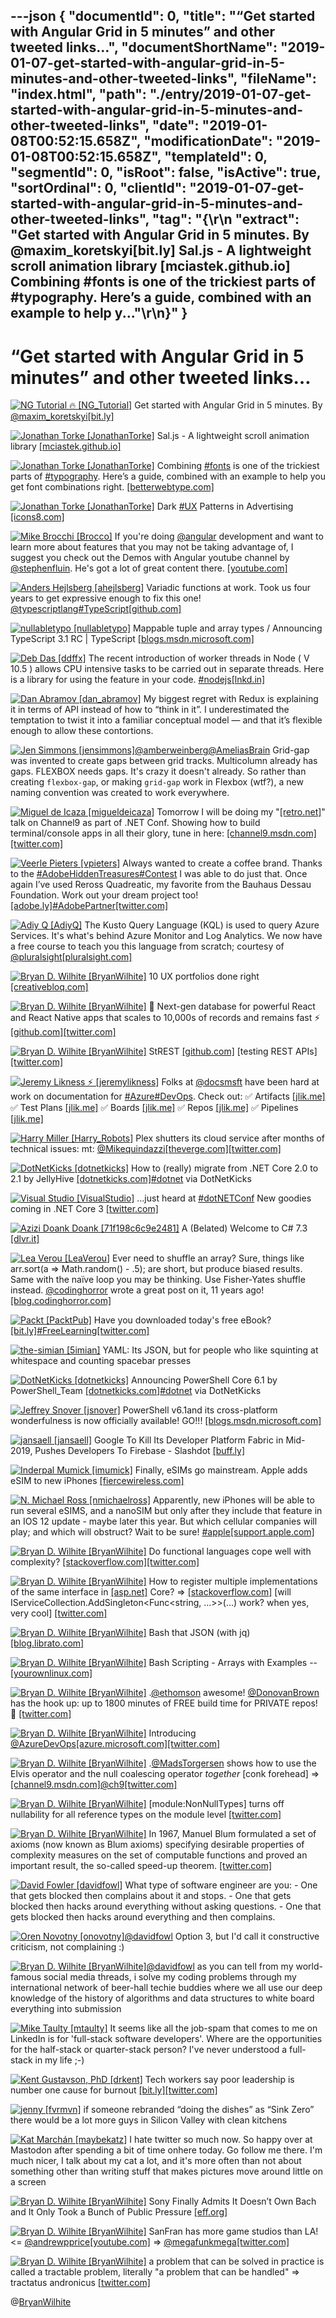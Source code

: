 ---json
{
  "documentId": 0,
  "title": "“Get started with Angular Grid in 5 minutes” and other tweeted links…",
  "documentShortName": "2019-01-07-get-started-with-angular-grid-in-5-minutes-and-other-tweeted-links",
  "fileName": "index.html",
  "path": "./entry/2019-01-07-get-started-with-angular-grid-in-5-minutes-and-other-tweeted-links",
  "date": "2019-01-08T00:52:15.658Z",
  "modificationDate": "2019-01-08T00:52:15.658Z",
  "templateId": 0,
  "segmentId": 0,
  "isRoot": false,
  "isActive": true,
  "sortOrdinal": 0,
  "clientId": "2019-01-07-get-started-with-angular-grid-in-5-minutes-and-other-tweeted-links",
  "tag": "{\r\n  \"extract\": \"Get started with Angular Grid in 5 minutes. By @maxim_koretskyi[bit.ly] Sal.js - A lightweight scroll animation library [mciastek.github.io] Combining #fonts is one of the trickiest parts of #typography. Here’s a guide, combined with an example to help y...\"\r\n}"
}
---

# “Get started with Angular Grid in 5 minutes” and other tweeted links…

[<img alt="NG Tutorial 🔥 [NG_Tutorial]" src="https://songhay.blob.core.windows.net:443/shared-social-twitter/NG_Tutorial.jpg">](https://twitter.com/NG_Tutorial) Get started with Angular Grid in 5 minutes. By [@maxim_koretskyi](http://twitter.com/@maxim_koretskyi)[[bit.ly]](http://bit.ly/2NavC6U)

[<img alt="Jonathan Torke [JonathanTorke]" src="https://songhay.blob.core.windows.net:443/shared-social-twitter/JonathanTorke.jpg">](https://t.co/0XkdgvQwZp) Sal.js - A lightweight scroll animation library [[mciastek.github.io]](https://mciastek.github.io/sal/)

[<img alt="Jonathan Torke [JonathanTorke]" src="https://songhay.blob.core.windows.net:443/shared-social-twitter/JonathanTorke.jpg">](https://t.co/0XkdgvQwZp) Combining [#fonts](http://twitter.com/search?q='%23fonts) is one of the trickiest parts of [#typography](http://twitter.com/search?q='%23typography). Here’s a guide, combined with an example to help you get font combinations right. [[betterwebtype.com]](https://betterwebtype.com/combining-fonts-guide)

[<img alt="Jonathan Torke [JonathanTorke]" src="https://songhay.blob.core.windows.net:443/shared-social-twitter/JonathanTorke.jpg">](https://t.co/0XkdgvQwZp) Dark [#UX](http://twitter.com/search?q='%23UX) Patterns in Advertising [[icons8.com]](https://icons8.com/articles/dark-ux-patterns-advertising/)

[<img alt="Mike Brocchi [Brocco]" src="https://songhay.blob.core.windows.net:443/shared-social-twitter/Brocco.jpg">](https://t.co/MKkhH2SFwS) If you're doing [@angular](http://twitter.com/@angular) development and want to learn more about features that you may not be taking advantage of, I suggest you check out the Demos with Angular youtube channel by [@stephenfluin](http://twitter.com/@stephenfluin). He's got a lot of great content there. [[youtube.com]](https://www.youtube.com/channel/UCYFd7Qy93YP7gPERnxP545A)

[<img alt="Anders Hejlsberg [ahejlsberg]" src="https://songhay.blob.core.windows.net:443/shared-social-twitter/ahejlsberg.jpg">](https://twitter.com/ahejlsberg) Variadic functions at work. Took us four years to get expressive enough to fix this one! [@typescriptlang](http://twitter.com/@typescriptlang)[#TypeScript](http://twitter.com/search?q='%23TypeScript)[[github.com]](https://github.com/Microsoft/TypeScript/pull/27028)

[<img alt="nullabletypo [nullabletypo]" src="https://songhay.blob.core.windows.net:443/shared-social-twitter/nullabletypo.jpg">](https://twitter.com/nullabletypo) Mappable tuple and array types / Announcing TypeScript 3.1 RC | TypeScript [[blogs.msdn.microsoft.com]](https://blogs.msdn.microsoft.com/typescript/2018/09/13/announcing-typescript-3-1-rc/)

[<img alt="Deb Das [ddffx]" src="https://songhay.blob.core.windows.net:443/shared-social-twitter/ddffx.jpg">](https://twitter.com/ddffx) The recent introduction of worker threads in Node ( V 10.5 ) allows CPU intensive tasks to be carried out in separate threads. Here is a library for using the feature in your code. [#nodejs](http://twitter.com/search?q='%23nodejs)[[lnkd.in]](https://lnkd.in/ePS-Cq7)

[<img alt="Dan Abramov [dan_abramov]" src="https://songhay.blob.core.windows.net:443/shared-social-twitter/dan_abramov.jpg">](https://t.co/W27BzAGyLJ) My biggest regret with Redux is explaining it in terms of API instead of how to “think in it”. I underestimated the temptation to twist it into a familiar conceptual model — and that it’s flexible enough to allow these contortions.

[<img alt="Jen Simmons [jensimmons]" src="https://songhay.blob.core.windows.net:443/shared-social-twitter/jensimmons.jpg">](https://t.co/8FEcRMJN4d)[@amberweinberg](http://twitter.com/@amberweinberg)[@AmeliasBrain](http://twitter.com/@AmeliasBrain) Grid-gap was invented to create gaps between grid tracks. Multicolumn already has gaps. FLEXBOX needs gaps. It's crazy it doesn't already. So rather than creating `flexbox-gap`, or making `grid-gap` work in Flexbox (wtf?), a new naming convention was created to work everywhere.

[<img alt="Miguel de Icaza [migueldeicaza]" src="https://songhay.blob.core.windows.net:443/shared-social-twitter/migueldeicaza.png">](https://t.co/W8ndBXhQVx) Tomorrow I will be doing my "[[retro.net]](http://Retro.NET)" talk on Channel9 as part of .NET Conf. Showing how to build terminal/console apps in all their glory, tune in here: [[channel9.msdn.com]](https://channel9.msdn.com/Events/dotnetConf/2018/S313)[[twitter.com]](https://twitter.com/migueldeicaza/status/1040440134905286656/photo/1)

[<img alt="Veerle Pieters [vpieters]" src="https://songhay.blob.core.windows.net:443/shared-social-twitter/vpieters.png">](http://t.co/A4ZEwCEPEs) Always wanted to create a coffee brand. Thanks to the [#AdobeHiddenTreasures](http://twitter.com/search?q='%23AdobeHiddenTreasures)[#Contest](http://twitter.com/search?q='%23Contest) I was able to do just that. Once again I’ve used Reross Quadreatic, my favorite from the Bauhaus Dessau Foundation. Work out your dream project too! [[adobe.ly]](https://adobe.ly/2JCZjIp)[#AdobePartner](http://twitter.com/search?q='%23AdobePartner)[[twitter.com]](https://twitter.com/vpieters/status/1040241254649540608/photo/1)

[<img alt="Adiy Q [AdiyQ]" src="https://songhay.blob.core.windows.net:443/shared-social-twitter/AdiyQ.jpg">](https://twitter.com/AdiyQ) The Kusto Query Language (KQL) is used to query Azure Services. It's what's behind Azure Monitor and Log Analytics. We now have a free course to teach you this language from scratch; courtesy of [@pluralsight](http://twitter.com/@pluralsight)[[pluralsight.com]](https://www.pluralsight.com/courses/kusto-query-language-kql-from-scratch)

[<img alt="Bryan D. Wilhite [BryanWilhite]" src="https://songhay.blob.core.windows.net:443/shared-social-twitter/BryanWilhite.jpeg">](http://t.co/UNdqV0Z1zz) 10 UX portfolios done right [[creativebloq.com]](https://www.creativebloq.com/ux/product-portfolios-61412126)

[<img alt="Bryan D. Wilhite [BryanWilhite]" src="https://songhay.blob.core.windows.net:443/shared-social-twitter/BryanWilhite.jpeg">](http://t.co/UNdqV0Z1zz) 🍉 Next-gen database for powerful React and React Native apps that scales to 10,000s of records and remains fast ⚡️ [[github.com]](https://github.com/Nozbe/WatermelonDB)[[twitter.com]](https://twitter.com/BryanWilhite/status/1039725832464261120/photo/1)

[<img alt="Bryan D. Wilhite [BryanWilhite]" src="https://songhay.blob.core.windows.net:443/shared-social-twitter/BryanWilhite.jpeg">](http://t.co/UNdqV0Z1zz) StREST [[github.com]](https://github.com/eykhagen/strest) [testing REST APIs] [[twitter.com]](https://twitter.com/BryanWilhite/status/1039724277921005568/photo/1)

[<img alt="Jeremy Likness ⚡️ [jeremylikness]" src="https://songhay.blob.core.windows.net:443/shared-social-twitter/jeremylikness.jpg">](https://t.co/IbLCTBQJ41) Folks at [@docsmsft](http://twitter.com/@docsmsft) have been hard at work on documentation for [#Azure](http://twitter.com/search?q='%23Azure)[#DevOps](http://twitter.com/search?q='%23DevOps). Check out: ✅ Artifacts [[jlik.me]](https://jlik.me/ebs) ✅ Test Plans [[jlik.me]](https://jlik.me/ebv) ✅ Boards [[jlik.me]](https://jlik.me/eby) ✅ Repos [[jlik.me]](https://jlik.me/eb1) ✅ Pipelines [[jlik.me]](https://jlik.me/eb4)

[<img alt="Harry Miller [Harry_Robots]" src="https://songhay.blob.core.windows.net:443/shared-social-twitter/Harry_Robots.jpg">](https://t.co/CLKfmOO7TX) Plex shutters its cloud service after months of technical issues: mt: [@Mikequindazzi](http://twitter.com/@Mikequindazzi)[[theverge.com]](https://www.theverge.com/2018/9/11/17847288/plex-cloud-service-ends-technical-issues)[[twitter.com]](https://twitter.com/Harry_Robots/status/1040353084487041025/photo/1)

[<img alt="DotNetKicks [dotnetkicks]" src="https://songhay.blob.core.windows.net:443/shared-social-twitter/dotnetkicks.png">](http://t.co/0GoRXzD0RG) How to (really) migrate from .NET Core 2.0 to 2.1 by JellyHive [[dotnetkicks.com]](https://dotnetkicks.com/r/370281?url=https://jellyhive.com/activity/posts/2018/09/05/how-to-really-migrate-from-net-core-2-0-to-2-1/)[#dotnet](http://twitter.com/search?q='%23dotnet) via DotNetKicks

[<img alt="Visual Studio [VisualStudio]" src="https://songhay.blob.core.windows.net:443/shared-social-twitter/VisualStudio.jpg">](http://t.co/OqnL9IGcUY) ...just heard at [#dotNETConf](http://twitter.com/search?q='%23dotNETConf) New goodies coming in .NET Core 3 [[twitter.com]](https://twitter.com/VisualStudio/status/1039897053046947841/photo/1)

[<img alt="Azizi Doank Doank [71f198c6c9e2481]" src="https://songhay.blob.core.windows.net:443/shared-social-twitter/71f198c6c9e2481.jpg">](https://twitter.com/71f198c6c9e2481) A (Belated) Welcome to C# 7.3 [[dlvr.it]](http://dlvr.it/Qk5mmS)

[<img alt="Lea Verou [LeaVerou]" src="https://songhay.blob.core.windows.net:443/shared-social-twitter/LeaVerou.png">](https://t.co/Q2CdWpNV1q) Ever need to shuffle an array? Sure, things like arr.sort(a =&gt; Math.random() - .5); are short, but produce biased results. Same with the naïve loop you may be thinking. Use Fisher-Yates shuffle instead. [@codinghorror](http://twitter.com/@codinghorror) wrote a great post on it, 11 years ago! [[blog.codinghorror.com]](https://blog.codinghorror.com/the-danger-of-naivete/)

[<img alt="Packt [PacktPub]" src="https://songhay.blob.core.windows.net:443/shared-social-twitter/PacktPub.jpg">](https://t.co/YRVQaNtoHm) Have you downloaded today's free eBook? [[bit.ly]](http://bit.ly/PacktDailyOffer)[#FreeLearning](http://twitter.com/search?q='%23FreeLearning)[[twitter.com]](https://twitter.com/PacktPub/status/1039453542950551553/photo/1)

[<img alt="the-simian [5imian]" src="https://songhay.blob.core.windows.net:443/shared-social-twitter/5imian.jpg">](https://t.co/ANwUgtKDWH) YAML: Its JSON, but for people who like squinting at whitespace and counting spacebar presses

[<img alt="DotNetKicks [dotnetkicks]" src="https://songhay.blob.core.windows.net:443/shared-social-twitter/dotnetkicks.png">](http://t.co/0GoRXzD0RG) Announcing PowerShell Core 6.1 by PowerShell_Team [[dotnetkicks.com]](https://dotnetkicks.com/r/371554?url=https://blogs.msdn.microsoft.com/powershell/2018/09/13/announcing-powershell-core-6-1/)[#dotnet](http://twitter.com/search?q='%23dotnet) via DotNetKicks

[<img alt="Jeffrey Snover [jsnover]" src="https://songhay.blob.core.windows.net:443/shared-social-twitter/jsnover.jpg">](https://t.co/QYHvGE7Gju) PowerShell v6.1and its cross-platform wonderfulness is now officially available! GO!!! [[blogs.msdn.microsoft.com]](https://blogs.msdn.microsoft.com/powershell/2018/09/13/announcing-powershell-core-6-1)

[<img alt="jansaell [jansaell]" src="https://songhay.blob.core.windows.net:443/shared-social-twitter/jansaell.png">](http://t.co/UZRb943QbA) Google To Kill Its Developer Platform Fabric in Mid-2019, Pushes Developers To Firebase - Slashdot [[buff.ly]](https://buff.ly/2QxZFEk)

[<img alt="Inderpal Mumick [imumick]" src="https://songhay.blob.core.windows.net:443/shared-social-twitter/imumick.jpg">](https://t.co/4TyBe6phTY) Finally, eSIMs go mainstream. Apple adds eSIM to new iPhones [[fiercewireless.com]](http://www.fiercewireless.com/wireless/apple-adds-esim-to-new-iphones)

[<img alt="N. Michael Ross [nmichaelross]" src="https://songhay.blob.core.windows.net:443/shared-social-twitter/nmichaelross.jpg">](https://twitter.com/nmichaelross) Apparently, new iPhones will be able to run several eSIMS, and a nanoSIM but only after they include that feature in an IOS 12 update - maybe later this year. But which cellular companies will play; and which will obstruct? Wait to be sure! [#apple](http://twitter.com/search?q='%23apple)[[support.apple.com]](https://support.apple.com/en-us/HT209044)

[<img alt="Bryan D. Wilhite [BryanWilhite]" src="https://songhay.blob.core.windows.net:443/shared-social-twitter/BryanWilhite.jpeg">](http://t.co/UNdqV0Z1zz) Do functional languages cope well with complexity? [[stackoverflow.com]](https://stackoverflow.com/a/2188804/22944)[[twitter.com]](https://twitter.com/BryanWilhite/status/1041928089582723072/photo/1)

[<img alt="Bryan D. Wilhite [BryanWilhite]" src="https://songhay.blob.core.windows.net:443/shared-social-twitter/BryanWilhite.jpeg">](http://t.co/UNdqV0Z1zz) How to register multiple implementations of the same interface in [[asp.net]](http://Asp.Net) Core? =&gt; [[stackoverflow.com]](https://stackoverflow.com/a/44177920/22944) [will IServiceCollection.AddSingleton&lt;Func&lt;string, ...&gt;&gt;(...) work? when yes, very cool] [[twitter.com]](https://twitter.com/BryanWilhite/status/1041532810920521728/photo/1)

[<img alt="Bryan D. Wilhite [BryanWilhite]" src="https://songhay.blob.core.windows.net:443/shared-social-twitter/BryanWilhite.jpeg">](http://t.co/UNdqV0Z1zz) Bash that JSON (with jq) [[blog.librato.com]](http://blog.librato.com/posts/jq-json)

[<img alt="Bryan D. Wilhite [BryanWilhite]" src="https://songhay.blob.core.windows.net:443/shared-social-twitter/BryanWilhite.jpeg">](http://t.co/UNdqV0Z1zz) Bash Scripting - Arrays with Examples -- [[yourownlinux.com]](http://www.yourownlinux.com/2016/12/bash-scripting-arrays-examples.html)

[<img alt="Bryan D. Wilhite [BryanWilhite]" src="https://songhay.blob.core.windows.net:443/shared-social-twitter/BryanWilhite.jpeg">](http://t.co/UNdqV0Z1zz) .[@ethomson](http://twitter.com/@ethomson) awesome! [@DonovanBrown](http://twitter.com/@DonovanBrown) has the hook up: up to 1800 minutes of FREE build time for PRIVATE repos! 🤠 [[twitter.com]](https://twitter.com/BryanWilhite/status/1040401338566209536/photo/1)

[<img alt="Bryan D. Wilhite [BryanWilhite]" src="https://songhay.blob.core.windows.net:443/shared-social-twitter/BryanWilhite.jpeg">](http://t.co/UNdqV0Z1zz) Introducing [@AzureDevOps](http://twitter.com/@AzureDevOps)[[azure.microsoft.com]](https://azure.microsoft.com/en-us/blog/introducing-azure-devops/)[[twitter.com]](https://twitter.com/BryanWilhite/status/1040397379000721408/photo/1)

[<img alt="Bryan D. Wilhite [BryanWilhite]" src="https://songhay.blob.core.windows.net:443/shared-social-twitter/BryanWilhite.jpeg">](http://t.co/UNdqV0Z1zz) .[@MadsTorgersen](http://twitter.com/@MadsTorgersen) shows how to use the Elvis operator and the null coalescing operator *together* [conk forehead] =&gt; [[channel9.msdn.com]](https://channel9.msdn.com/Events/dotnetConf/2018/S103)[@ch9](http://twitter.com/@ch9)[[twitter.com]](https://twitter.com/BryanWilhite/status/1041912200229605377/photo/1)

[<img alt="Bryan D. Wilhite [BryanWilhite]" src="https://songhay.blob.core.windows.net:443/shared-social-twitter/BryanWilhite.jpeg">](http://t.co/UNdqV0Z1zz) [module:NonNullTypes] turns off nullability for all reference types on the module level [[twitter.com]](https://twitter.com/BryanWilhite/status/1041915856752500736/photo/1)

[<img alt="Bryan D. Wilhite [BryanWilhite]" src="https://songhay.blob.core.windows.net:443/shared-social-twitter/BryanWilhite.jpeg">](http://t.co/UNdqV0Z1zz) In 1967, Manuel Blum formulated a set of axioms (now known as Blum axioms) specifying desirable properties of complexity measures on the set of computable functions and proved an important result, the so-called speed-up theorem. [[twitter.com]](https://twitter.com/BryanWilhite/status/1041929742662885376/photo/1)

[<img alt="David Fowler [davidfowl]" src="https://songhay.blob.core.windows.net:443/shared-social-twitter/davidfowl.jpeg">](https://t.co/XKK4NcxDZ3) What type of software engineer are you: - One that gets blocked then complains about it and stops. - One that gets blocked then hacks around everything without asking questions. - One that gets blocked then hacks around everything and then complains.

[<img alt="Oren Novotny [onovotny]" src="https://songhay.blob.core.windows.net:443/shared-social-twitter/onovotny.jpeg">](https://t.co/fx0Kn83eVJ)[@davidfowl](http://twitter.com/@davidfowl) Option 3, but I'd call it constructive criticism, not complaining :)

[<img alt="Bryan D. Wilhite [BryanWilhite]" src="https://songhay.blob.core.windows.net:443/shared-social-twitter/BryanWilhite.jpeg">](http://t.co/UNdqV0Z1zz)[@davidfowl](http://twitter.com/@davidfowl) as you can tell from my world-famous social media threads, i solve my coding problems through my international network of beer-hall techie buddies where we all use our deep knowledge of the history of algorithms and data structures to white board everything into submission

[<img alt="Mike Taulty [mtaulty]" src="https://songhay.blob.core.windows.net:443/shared-social-twitter/mtaulty.jpg">](http://t.co/Bad6W5NR5H) It seems like all the job-spam that comes to me on LinkedIn is for 'full-stack software developers'. Where are the opportunities for the half-stack or quarter-stack person? I've never understood a full-stack in my life ;-)

[<img alt="Kent Gustavson, PhD [drkent]" src="https://songhay.blob.core.windows.net:443/shared-social-twitter/drkent.jpg">](https://t.co/dC6nnZ6Y6P) Tech workers say poor leadership is number one cause for burnout [[bit.ly]](http://bit.ly/2PDfV6B)[[twitter.com]](https://twitter.com/drkent/status/1038540491715948544/photo/1)

[<img alt="jenny [fvrmvn]" src="https://songhay.blob.core.windows.net:443/shared-social-twitter/fvrmvn.jpg">](https://twitter.com/fvrmvn) if someone rebranded “doing the dishes” as “Sink Zero” there would be a lot more guys in Silicon Valley with clean kitchens

[<img alt="Kat Marchán [maybekatz]" src="https://songhay.blob.core.windows.net:443/shared-social-twitter/maybekatz.jpg">](https://t.co/KlJbZr5a2T) I hate twitter so much now. So happy over at Mastodon after spending a bit of time onhere today. Go follow me there. I'm much nicer, I talk about my cat a lot, and it's more often than not about something other than writing stuff that makes pictures move around little on a screen

[<img alt="Bryan D. Wilhite [BryanWilhite]" src="https://songhay.blob.core.windows.net:443/shared-social-twitter/BryanWilhite.jpeg">](http://t.co/UNdqV0Z1zz) Sony Finally Admits It Doesn’t Own Bach and It Only Took a Bunch of Public Pressure [[eff.org]](https://www.eff.org/takedowns/sony-finally-admits-it-doesnt-own-bach-and-it-only-took-public-pressure)

[<img alt="Bryan D. Wilhite [BryanWilhite]" src="https://songhay.blob.core.windows.net:443/shared-social-twitter/BryanWilhite.jpeg">](http://t.co/UNdqV0Z1zz) SanFran has more game studios than LA! &lt;= [@andrewpprice](http://twitter.com/@andrewpprice)[[youtube.com]](https://www.youtube.com/watch?v=7OyGs4AlBTc) =&gt; [@megafunkmega](http://twitter.com/@megafunkmega)[[twitter.com]](https://twitter.com/BryanWilhite/status/1041863611197423616/photo/1)

[<img alt="Bryan D. Wilhite [BryanWilhite]" src="https://songhay.blob.core.windows.net:443/shared-social-twitter/BryanWilhite.jpeg">](http://t.co/UNdqV0Z1zz) a problem that can be solved in practice is called a tractable problem, literally "a problem that can be handled" =&gt; tractatus andronicus [[twitter.com]](https://twitter.com/BryanWilhite/status/1041930870909628416/photo/1)

@[BryanWilhite](https://twitter.com/BryanWilhite)
